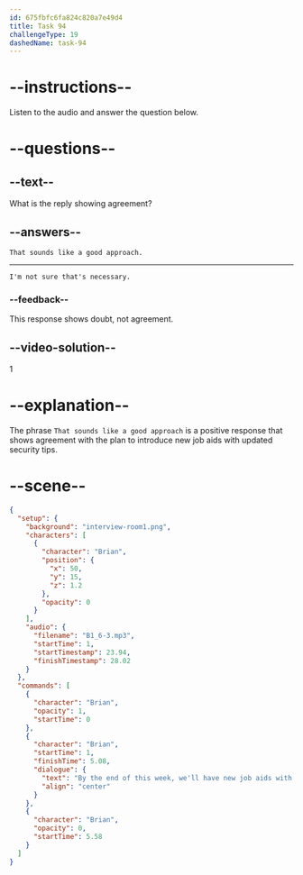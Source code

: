 ```yaml
---
id: 675fbfc6fa824c820a7e49d4
title: Task 94
challengeType: 19
dashedName: task-94
---
```


<!-- SPEAKING -->

<!-- (Audio) Brian: By the end of this week, we'll have new job aids with updated security tips. -->

# --instructions--

Listen to the audio and answer the question below.

# --questions--

## --text--

What is the reply showing agreement?

## --answers--

`That sounds like a good approach.`

---

`I'm not sure that's necessary.`

### --feedback--

This response shows doubt, not agreement.

## --video-solution--

1

# --explanation--

The phrase `That sounds like a good approach` is a positive response that shows agreement with the plan to introduce new job aids with updated security tips.

# --scene--

 ```json
 {
   "setup": {
     "background": "interview-room1.png",
     "characters": [
       {
         "character": "Brian",
         "position": {
           "x": 50,
           "y": 15,
           "z": 1.2
         },
         "opacity": 0
       }
     ],
     "audio": {
       "filename": "B1_6-3.mp3",
       "startTime": 1,
       "startTimestamp": 23.94,
       "finishTimestamp": 28.02
     }
   },
   "commands": [
     {
       "character": "Brian",
       "opacity": 1,
       "startTime": 0
     },
     {
       "character": "Brian",
       "startTime": 1,
       "finishTime": 5.08,
       "dialogue": {
         "text": "By the end of this week, we'll have new job aids with updated security tips.",
         "align": "center"
       }
     },
     {
       "character": "Brian",
       "opacity": 0,
       "startTime": 5.58
     }
   ]
 }
```
